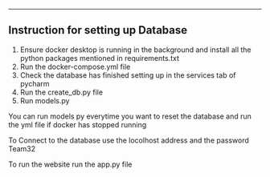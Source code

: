 
---
Instruction for setting up Database
---
1. Ensure docker desktop is running in the background and install all the python packages mentioned in requirements.txt
2. Run the docker-compose.yml file
3. Check the database has finished setting up in the services tab of pycharm
4. Run the create_db.py file
5. Run models.py

You can run models py everytime you want to reset the database and run the yml file if docker has stopped running

To Connect to the database use the locolhost address and the password Team32

To run the website run the app.py file